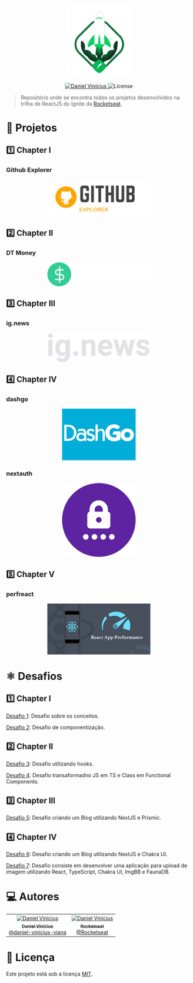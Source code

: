 <p align="center">
   <img src="https://raw.githubusercontent.com/tavareshenrique/ignite-reactjs/a11afefe824866f24dd3f9e1cc6e6e9530376ad1/%40assets/img/logo.svg" alt="Ignite" width="180"/>
</p>

<p align="center">
   <a href="https://www.linkedin.com/in/daniel-vinicius-viana/">
      <img alt="Daniel Vinícius" src="https://img.shields.io/badge/-Daniel Vinícius-01B755?style=flat&logo=Linkedin&logoColor=white" />
   </a>

  <img alt="License" src="https://img.shields.io/badge/license-MIT-01B755">
</p>

> Repositório onde se encontra todos os projetos desenvolvidos na trilha de ReactJS do Ignite da [Rocketseat](https://github.com/Rocketseat).

# :rocket: Projetos

## :one: Chapter I

### Github Explorer

<p align="center">
  <a href="https://github.com/Daniel-Vinicius/Ignite-React/tree/main/01-github-explorer">
     <img src="https://raw.githubusercontent.com/tavareshenrique/ignite-reactjs/4c7f87360221a18410d3c19434bf6bef8afc3501/01-github-explorer/assets/img/logo.svg" alt="Github Explorer" width="280"/>
   </a>
</p>

## :two: Chapter II

### DT Money

<p align="center">
  <a href="https://github.com/Daniel-Vinicius/Ignite-React/tree/main/02-dtmoney">
     <img src="https://raw.githubusercontent.com/tavareshenrique/ignite-reactjs/a68fa5dbdd2952a73fcc6df5c88c1fc3c7cdd4b8/02-dtmoney/src/assets/logo.svg" alt="DT Money" width="280"/>
   </a>
</p>

## :three: Chapter III

### ig.news

<p align="center">
  <a href="https://github.com/Daniel-Vinicius/Ignite-React/tree/main/03-ignews">
     <img src="https://raw.githubusercontent.com/tavareshenrique/ignite-reactjs/aefbfbe096e8817899c9f2b731aef8e4f130d26e/03-ignews/public/images/logo.svg" alt="ig.news" width="280"/>
   </a>
</p>

## :four: Chapter IV

### dashgo

<p align="center">
  <a href="https://github.com/Daniel-Vinicius/Ignite-React/tree/main/04-dashgo">
     <img src="https://github.com/tavareshenrique/ignite-reactjs/blob/main/04-dashgo/src/assets/logo.png?raw=true" alt="dashgo" width="200"/>
   </a>
</p>

### nextauth

<p align="center">
  <a href="https://github.com/Daniel-Vinicius/Ignite-React/tree/main/05-nextauth">
     <img src="https://raw.githubusercontent.com/tavareshenrique/ignite-reactjs/main/05-nextauth/public/icon.png" alt="nextauth" width="200"/>
   </a>
</p>

## :five: Chapter V

### perfreact

<p align="center">
  <a href="https://github.com/Daniel-Vinicius/Ignite-React/tree/main/06-performance">
     <img src="https://raw.githubusercontent.com/tavareshenrique/ignite-reactjs/main/06-perfreact/src/assets/previews/appImg.png" alt="perfreact" width="280"/>
   </a>
</p>

# :atom_symbol: Desafios

## :one: Chapter I

[Desafio 1](https://github.com/Daniel-Vinicius/Todo): Desafio sobre os conceitos.

[Desafio 2](https://github.com/Daniel-Vinicius/WatchMe): Desafio de componentização.

## :two: Chapter II

[Desafio 3](https://github.com/Daniel-Vinicius/RocketShoes): Desafio utilizando hooks.

[Desafio 4](https://github.com/Daniel-Vinicius/GoRestaurant): Desafio transaformadno JS em TS e Class em Functional Components.

## :three: Chapter III

[Desafio 5](https://github.com/Daniel-Vinicius/space-traveling): Desafio criando um Blog utilizando NextJS e Prismic.

## :four: Chapter IV

[Desafio 6](https://github.com/Daniel-Vinicius/Worldtrip): Desafio criando um Blog utilizando NextJS e Chakra UI.

[Desafio 7](https://github.com/Daniel-Vinicius/Upfi): Desafio consiste em desenvolver uma aplicação para upload de imagem utilizando React, TypeScript, Chakra UI, ImgBB e FaunaDB.

# :computer: Autores

<table>
  <tr>
    <td align="center">
      <a href="http://github.com/Daniel-Vinicius/">
        <img src="https://avatars.githubusercontent.com/u/66279500?s=96&v=4" width="100px;" alt="Daniel Vinícius"/>
        <br />
        <sub>
          <b>Daniel Vinícius</b>
        </sub>
       </a>
       <br />
       <a href="https://www.linkedin.com/in/daniel-vinicius-viana/" title="Linkedin">@daniel-vinicius-viana</a>
    </td>
    <td align="center">
      <a href="http://github.com/tavareshenrique/">
        <img src="https://avatars0.githubusercontent.com/u/28929274?s=200&v=4" width="100px;" alt="Daniel Vinícius"/>
        <br />
        <sub>
          <b>Rocketseat</b>
        </sub>
       </a>
       <br />
       <a href="https://github.com/Rocketseat" title="Linkedin">@Rocketseat</a>
    </td>
  </tr>
</table>

# :closed_book: Licença

Este projeto está sob a licença [MIT](./LICENSE).
